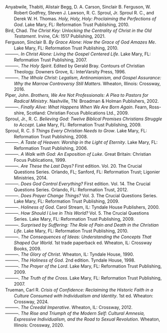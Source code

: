 <div class="csl-bib-body" style="line-height: 1.35; margin-left: 2em; text-indent:-2em;">
  <div class="csl-entry">Anyabwile, Thabiti, Alistair Begg, D. A. Carson, Sinclair B. Ferguson, W. Robert Godfrey, Steven J. Lawson, R. C. Sproul, Jr. Sproul R. C., and Derek W. H. Thomas. <i>Holy, Holy, Holy: Proclaiming the Perfections of God</i>. Lake Mary, FL: Reformation Trust Publishing, 2010.</div>
  <span class="Z3988" title="url_ver=Z39.88-2004&amp;ctx_ver=Z39.88-2004&amp;rfr_id=info%3Asid%2Fzotero.org%3A2&amp;rft_val_fmt=info%3Aofi%2Ffmt%3Akev%3Amtx%3Abook&amp;rft.genre=book&amp;rft.btitle=Holy%2C%20Holy%2C%20Holy%3A%20Proclaiming%20the%20Perfections%20of%20God&amp;rft.place=Lake%20Mary%2C%20FL&amp;rft.publisher=Reformation%20Trust%20Publishing&amp;rft.aufirst=Thabiti&amp;rft.aulast=Anyabwile&amp;rft.au=Thabiti%20Anyabwile&amp;rft.au=Alistair%20Begg&amp;rft.au=D.%20A.%20Carson&amp;rft.au=Sinclair%20B.%20Ferguson&amp;rft.au=W.%20Robert%20Godfrey&amp;rft.au=Steven%20J.%20Lawson&amp;rft.au=R.%20C.%20Sproul&amp;rft.au=Jr.%2C%20R.%20C.%20Sproul&amp;rft.au=Derek%20W.%20H.%20Thomas&amp;rft.date=2010"></span>
  <div class="csl-entry">Bird, Chad. <i>The Christ Key: Unlocking the Centrality of Christ in the Old Testament</i>. Irvine, CA: 1517 Publishing, 2021.</div>
  <span class="Z3988" title="url_ver=Z39.88-2004&amp;ctx_ver=Z39.88-2004&amp;rfr_id=info%3Asid%2Fzotero.org%3A2&amp;rft_id=urn%3Aisbn%3A978-1-962654-87-6&amp;rft_val_fmt=info%3Aofi%2Ffmt%3Akev%3Amtx%3Abook&amp;rft.genre=book&amp;rft.btitle=The%20Christ%20key%3A%20unlocking%20the%20centrality%20of%20Christ%20in%20the%20Old%20Testament&amp;rft.place=Irvine%2C%20CA&amp;rft.publisher=1517%20Publishing&amp;rft.aufirst=Chad&amp;rft.aulast=Bird&amp;rft.au=Chad%20Bird&amp;rft.date=2021&amp;rft.isbn=978-1-962654-87-6&amp;rft.language=eng"></span>
  <div class="csl-entry">Ferguson, Sinclair B. <i>By Grace Alone: How the Grace of God Amazes Me</i>. Lake Mary, FL: Reformation Trust Publishing, 2010.</div>
  <span class="Z3988" title="url_ver=Z39.88-2004&amp;ctx_ver=Z39.88-2004&amp;rfr_id=info%3Asid%2Fzotero.org%3A2&amp;rft_val_fmt=info%3Aofi%2Ffmt%3Akev%3Amtx%3Abook&amp;rft.genre=book&amp;rft.btitle=By%20Grace%20Alone%3A%20How%20the%20Grace%20of%20God%20Amazes%20Me&amp;rft.place=Lake%20Mary%2C%20FL&amp;rft.publisher=Reformation%20Trust%20Publishing&amp;rft.aufirst=Sinclair%20B.&amp;rft.aulast=Ferguson&amp;rft.au=Sinclair%20B.%20Ferguson&amp;rft.date=2010"></span>
  <div class="csl-entry">———. <i>In Christ Alone: Living the Gospel Centered Life</i>. Lake Mary, FL: Reformation Trust Publishing, 2007.</div>
  <span class="Z3988" title="url_ver=Z39.88-2004&amp;ctx_ver=Z39.88-2004&amp;rfr_id=info%3Asid%2Fzotero.org%3A2&amp;rft_val_fmt=info%3Aofi%2Ffmt%3Akev%3Amtx%3Abook&amp;rft.genre=book&amp;rft.btitle=In%20Christ%20alone%3A%20Living%20the%20Gospel%20Centered%20Life&amp;rft.place=Lake%20Mary%2C%20FL&amp;rft.publisher=Reformation%20Trust%20Publishing&amp;rft.aufirst=Sinclair%20B.&amp;rft.aulast=Ferguson&amp;rft.au=Sinclair%20B.%20Ferguson&amp;rft.date=2007"></span>
  <div class="csl-entry">———. <i>The Holy Spirit</i>. Edited by Gerald Bray. Contours of Christian Theology. Downers Grove, IL: InterVarsity Press, 1996.</div>
  <span class="Z3988" title="url_ver=Z39.88-2004&amp;ctx_ver=Z39.88-2004&amp;rfr_id=info%3Asid%2Fzotero.org%3A2&amp;rft_val_fmt=info%3Aofi%2Ffmt%3Akev%3Amtx%3Abook&amp;rft.genre=book&amp;rft.btitle=The%20Holy%20Spirit&amp;rft.place=Downers%20Grove%2C%20IL&amp;rft.publisher=InterVarsity%20Press&amp;rft.series=Contours%20of%20Christian%20Theology&amp;rft.aufirst=Sinclair%20B.&amp;rft.aulast=Ferguson&amp;rft.au=Sinclair%20B.%20Ferguson&amp;rft.au=Gerald%20Bray&amp;rft.date=1996"></span>
  <div class="csl-entry">———. <i>The Whole Christ: Legalism, Antinomianism, and Gospel Assurance: Why the Marrow Controversy Still Matters</i>. Wheaton, Illinois: Crossway, 2016.</div>
  <span class="Z3988" title="url_ver=Z39.88-2004&amp;ctx_ver=Z39.88-2004&amp;rfr_id=info%3Asid%2Fzotero.org%3A2&amp;rft_id=urn%3Aisbn%3A978-1-4335-4800-0&amp;rft_val_fmt=info%3Aofi%2Ffmt%3Akev%3Amtx%3Abook&amp;rft.genre=book&amp;rft.btitle=The%20whole%20Christ%3A%20legalism%2C%20antinomianism%2C%20and%20gospel%20assurance%3A%20why%20the%20Marrow%20controversy%20still%20matters&amp;rft.place=Wheaton%2C%20Illinois&amp;rft.publisher=Crossway&amp;rft.aufirst=Sinclair%20B.&amp;rft.aulast=Ferguson&amp;rft.au=Sinclair%20B.%20Ferguson&amp;rft.date=2016&amp;rft.tpages=256&amp;rft.isbn=978-1-4335-4800-0"></span>
  <div class="csl-entry">Piper, John. <i>Brothers, We Are Not Professionals: A Plea to Pastors for Radical Ministry</i>. Nashville, TN: Broadman &amp; Holman Publishers, 2002.</div>
  <span class="Z3988" title="url_ver=Z39.88-2004&amp;ctx_ver=Z39.88-2004&amp;rfr_id=info%3Asid%2Fzotero.org%3A2&amp;rft_val_fmt=info%3Aofi%2Ffmt%3Akev%3Amtx%3Abook&amp;rft.genre=book&amp;rft.btitle=Brothers%2C%20we%20are%20not%20professionals%3A%20a%20plea%20to%20pastors%20for%20radical%20ministry&amp;rft.place=Nashville%2C%20TN&amp;rft.publisher=Broadman%20%26%20Holman%20Publishers&amp;rft.aufirst=John&amp;rft.aulast=Piper&amp;rft.au=John%20Piper&amp;rft.date=2002"></span>
  <div class="csl-entry">———. <i>Finally Alive: What Happens When We Are Born Again</i>. Fearn, Ross-shire, Scotland: Christian Focus Publications Ltd., 2009.</div>
  <span class="Z3988" title="url_ver=Z39.88-2004&amp;ctx_ver=Z39.88-2004&amp;rfr_id=info%3Asid%2Fzotero.org%3A2&amp;rft_val_fmt=info%3Aofi%2Ffmt%3Akev%3Amtx%3Abook&amp;rft.genre=book&amp;rft.btitle=Finally%20Alive%3A%20What%20Happens%20When%20We%20Are%20Born%20Again&amp;rft.place=Fearn%2C%20Ross-shire%2C%20Scotland&amp;rft.publisher=Christian%20Focus%20Publications%20Ltd.&amp;rft.aufirst=John&amp;rft.aulast=Piper&amp;rft.au=John%20Piper&amp;rft.date=2009"></span>
  <div class="csl-entry">Sproul, Jr., R. C. <i>Believing God: Twelve Biblical Promises Christians Struggle to Accept</i>. Lake Mary, FL: Reformation Trust Publishing, 2009.</div>
  <span class="Z3988" title="url_ver=Z39.88-2004&amp;ctx_ver=Z39.88-2004&amp;rfr_id=info%3Asid%2Fzotero.org%3A2&amp;rft_val_fmt=info%3Aofi%2Ffmt%3Akev%3Amtx%3Abook&amp;rft.genre=book&amp;rft.btitle=Believing%20God%3A%20Twelve%20Biblical%20Promises%20Christians%20Struggle%20to%20Accept&amp;rft.place=Lake%20Mary%2C%20FL&amp;rft.publisher=Reformation%20Trust%20Publishing&amp;rft.aufirst=Jr.%2C%20R.%20C.&amp;rft.aulast=Sproul&amp;rft.au=Jr.%2C%20R.%20C.%20Sproul&amp;rft.date=2009"></span>
  <div class="csl-entry">Sproul, R. C. <i>5 Things Every Christian Needs to Grow</i>. Lake Mary, FL: Reformation Trust Publishing, 2008.</div>
  <span class="Z3988" title="url_ver=Z39.88-2004&amp;ctx_ver=Z39.88-2004&amp;rfr_id=info%3Asid%2Fzotero.org%3A2&amp;rft_val_fmt=info%3Aofi%2Ffmt%3Akev%3Amtx%3Abook&amp;rft.genre=book&amp;rft.btitle=5%20Things%20Every%20Christian%20Needs%20to%20Grow&amp;rft.place=Lake%20Mary%2C%20FL&amp;rft.publisher=Reformation%20Trust%20Publishing&amp;rft.aufirst=R.%20C.&amp;rft.aulast=Sproul&amp;rft.au=R.%20C.%20Sproul&amp;rft.date=2008"></span>
  <div class="csl-entry">———. <i>A Taste of Heaven: Worship in the Light of Eternity</i>. Lake Mary, FL: Reformation Trust Publishing, 2006.</div>
  <span class="Z3988" title="url_ver=Z39.88-2004&amp;ctx_ver=Z39.88-2004&amp;rfr_id=info%3Asid%2Fzotero.org%3A2&amp;rft_val_fmt=info%3Aofi%2Ffmt%3Akev%3Amtx%3Abook&amp;rft.genre=book&amp;rft.btitle=A%20Taste%20of%20Heaven%3A%20Worship%20in%20the%20Light%20of%20Eternity&amp;rft.place=Lake%20Mary%2C%20FL&amp;rft.publisher=Reformation%20Trust%20Publishing&amp;rft.aufirst=R.%20C.&amp;rft.aulast=Sproul&amp;rft.au=R.%20C.%20Sproul&amp;rft.date=2006"></span>
  <div class="csl-entry">———. <i>A Walk with God: An Exposition of Luke</i>. Great Britain: Christian Focus Publications, 1999.</div>
  <span class="Z3988" title="url_ver=Z39.88-2004&amp;ctx_ver=Z39.88-2004&amp;rfr_id=info%3Asid%2Fzotero.org%3A2&amp;rft_val_fmt=info%3Aofi%2Ffmt%3Akev%3Amtx%3Abook&amp;rft.genre=book&amp;rft.btitle=A%20Walk%20with%20God%3A%20An%20Exposition%20of%20Luke&amp;rft.place=Great%20Britain&amp;rft.publisher=Christian%20Focus%20Publications&amp;rft.aufirst=R.%20C.&amp;rft.aulast=Sproul&amp;rft.au=R.%20C.%20Sproul&amp;rft.date=1999"></span>
  <div class="csl-entry">———. <i>Are These the Last Days?</i> First edition. Vol. 20. The Crucial Questions Series. Orlando, FL; Sanford, FL: Reformation Trust; Ligonier Ministries, 2014.</div>
  <span class="Z3988" title="url_ver=Z39.88-2004&amp;ctx_ver=Z39.88-2004&amp;rfr_id=info%3Asid%2Fzotero.org%3A2&amp;rft_val_fmt=info%3Aofi%2Ffmt%3Akev%3Amtx%3Abook&amp;rft.genre=book&amp;rft.btitle=Are%20These%20the%20Last%20Days%3F&amp;rft.place=Orlando%2C%20FL%3B%20Sanford%2C%20FL&amp;rft.publisher=Reformation%20Trust%3B%20Ligonier%20Ministries&amp;rft.edition=First%20edition&amp;rft.series=The%20Crucial%20Questions%20Series&amp;rft.aufirst=R.%20C.&amp;rft.aulast=Sproul&amp;rft.au=R.%20C.%20Sproul&amp;rft.date=2014"></span>
  <div class="csl-entry">———. <i>Does God Control Everything?</i> First edition. Vol. 14. The Crucial Questions Series. Orlando, FL: Reformation Trust, 2012.</div>
  <span class="Z3988" title="url_ver=Z39.88-2004&amp;ctx_ver=Z39.88-2004&amp;rfr_id=info%3Asid%2Fzotero.org%3A2&amp;rft_val_fmt=info%3Aofi%2Ffmt%3Akev%3Amtx%3Abook&amp;rft.genre=book&amp;rft.btitle=Does%20God%20Control%20Everything%3F&amp;rft.place=Orlando%2C%20FL&amp;rft.publisher=Reformation%20Trust&amp;rft.edition=First%20edition&amp;rft.series=The%20Crucial%20Questions%20Series&amp;rft.aufirst=R.%20C.&amp;rft.aulast=Sproul&amp;rft.au=R.%20C.%20Sproul&amp;rft.date=2012"></span>
  <div class="csl-entry">———. <i>Does Prayer Change Things?</i> Vol. 3. The Crucial Questions Series. Lake Mary, FL: Reformation Trust Publishing, 2009.</div>
  <span class="Z3988" title="url_ver=Z39.88-2004&amp;ctx_ver=Z39.88-2004&amp;rfr_id=info%3Asid%2Fzotero.org%3A2&amp;rft_val_fmt=info%3Aofi%2Ffmt%3Akev%3Amtx%3Abook&amp;rft.genre=book&amp;rft.btitle=Does%20Prayer%20Change%20Things%3F&amp;rft.place=Lake%20Mary%2C%20FL&amp;rft.publisher=Reformation%20Trust%20Publishing&amp;rft.series=The%20Crucial%20Questions%20Series&amp;rft.aufirst=R.%20C.&amp;rft.aulast=Sproul&amp;rft.au=R.%20C.%20Sproul&amp;rft.date=2009"></span>
  <div class="csl-entry">———. <i>Holiness of God</i>. Carol Stream, IL: Tyndale House Publishers, 2000.</div>
  <span class="Z3988" title="url_ver=Z39.88-2004&amp;ctx_ver=Z39.88-2004&amp;rfr_id=info%3Asid%2Fzotero.org%3A2&amp;rft_id=urn%3Aisbn%3A978-0-8423-3965-0%20978-1-4143-2805-8&amp;rft_val_fmt=info%3Aofi%2Ffmt%3Akev%3Amtx%3Abook&amp;rft.genre=book&amp;rft.btitle=Holiness%20of%20God&amp;rft.place=Carol%20Stream%2C%20IL&amp;rft.publisher=Tyndale%20House%20Publishers&amp;rft.aufirst=R.%20C.&amp;rft.aulast=Sproul&amp;rft.au=R.%20C.%20Sproul&amp;rft.date=2000&amp;rft.tpages=1&amp;rft.isbn=978-0-8423-3965-0%20978-1-4143-2805-8&amp;rft.language=eng"></span>
  <div class="csl-entry">———. <i>How Should I Live in This World?</i> Vol. 5. The Crucial Questions Series. Lake Mary, FL: Reformation Trust Publishing, 2009.</div>
  <span class="Z3988" title="url_ver=Z39.88-2004&amp;ctx_ver=Z39.88-2004&amp;rfr_id=info%3Asid%2Fzotero.org%3A2&amp;rft_val_fmt=info%3Aofi%2Ffmt%3Akev%3Amtx%3Abook&amp;rft.genre=book&amp;rft.btitle=How%20Should%20I%20Live%20in%20this%20World%3F&amp;rft.place=Lake%20Mary%2C%20FL&amp;rft.publisher=Reformation%20Trust%20Publishing&amp;rft.series=The%20Crucial%20Questions%20Series&amp;rft.aufirst=R.%20C.&amp;rft.aulast=Sproul&amp;rft.au=R.%20C.%20Sproul&amp;rft.date=2009"></span>
  <div class="csl-entry">———. <i>Surprised by Suffering: The Role of Pain and Death in the Christian Life</i>. Lake Mary, FL: Reformation Trust Publishing, 2010.</div>
  <span class="Z3988" title="url_ver=Z39.88-2004&amp;ctx_ver=Z39.88-2004&amp;rfr_id=info%3Asid%2Fzotero.org%3A2&amp;rft_val_fmt=info%3Aofi%2Ffmt%3Akev%3Amtx%3Abook&amp;rft.genre=book&amp;rft.btitle=Surprised%20by%20Suffering%3A%20The%20Role%20of%20Pain%20and%20Death%20in%20the%20Christian%20Life&amp;rft.place=Lake%20Mary%2C%20FL&amp;rft.publisher=Reformation%20Trust%20Publishing&amp;rft.aufirst=R.%20C.&amp;rft.aulast=Sproul&amp;rft.au=R.%20C.%20Sproul&amp;rft.date=2010"></span>
  <div class="csl-entry">———. <i>The Consequences of Ideas: Understanding the Concepts That Shaped Our World</i>. 1st trade paperback ed. Wheaton, IL: Crossway Books, 2009.</div>
  <span class="Z3988" title="url_ver=Z39.88-2004&amp;ctx_ver=Z39.88-2004&amp;rfr_id=info%3Asid%2Fzotero.org%3A2&amp;rft_id=urn%3Aisbn%3A978-1-4335-0314-6%20978-1-4335-1161-5%20978-1-4335-1162-2&amp;rft_val_fmt=info%3Aofi%2Ffmt%3Akev%3Amtx%3Abook&amp;rft.genre=book&amp;rft.btitle=The%20consequences%20of%20ideas%3A%20understanding%20the%20concepts%20that%20shaped%20our%20world&amp;rft.place=Wheaton%2C%20IL&amp;rft.publisher=Crossway%20Books&amp;rft.edition=1st%20trade%20paperback%20ed&amp;rft.aufirst=R.%20C.&amp;rft.aulast=Sproul&amp;rft.au=R.%20C.%20Sproul&amp;rft.date=2009&amp;rft.tpages=224&amp;rft.isbn=978-1-4335-0314-6%20978-1-4335-1161-5%20978-1-4335-1162-2"></span>
  <div class="csl-entry">———. <i>The Glory of Christ</i>. Wheaton, IL: Tyndale House, 1990.</div>
  <span class="Z3988" title="url_ver=Z39.88-2004&amp;ctx_ver=Z39.88-2004&amp;rfr_id=info%3Asid%2Fzotero.org%3A2&amp;rft_val_fmt=info%3Aofi%2Ffmt%3Akev%3Amtx%3Abook&amp;rft.genre=book&amp;rft.btitle=The%20glory%20of%20Christ&amp;rft.place=Wheaton%2C%20IL&amp;rft.publisher=Tyndale%20House&amp;rft.aufirst=R.%20C.&amp;rft.aulast=Sproul&amp;rft.au=R.%20C.%20Sproul&amp;rft.date=1990"></span>
  <div class="csl-entry">———. <i>The Holiness of God</i>. 2nd edition. Tyndale House, 1998.</div>
  <span class="Z3988" title="url_ver=Z39.88-2004&amp;ctx_ver=Z39.88-2004&amp;rfr_id=info%3Asid%2Fzotero.org%3A2&amp;rft_id=urn%3Aisbn%3A978-1-4143-3790-6&amp;rft_val_fmt=info%3Aofi%2Ffmt%3Akev%3Amtx%3Abook&amp;rft.genre=book&amp;rft.btitle=The%20Holiness%20of%20God&amp;rft.publisher=Tyndale%20House&amp;rft.edition=2nd%20edition&amp;rft.aufirst=R.%20C.&amp;rft.aulast=Sproul&amp;rft.au=R.%20C.%20Sproul&amp;rft.date=1998-01-01&amp;rft.isbn=978-1-4143-3790-6&amp;rft.language=English"></span>
  <div class="csl-entry">———. <i>The Prayer of the Lord</i>. Lake Mary, FL: Reformation Trust Publishing, 2009.</div>
  <span class="Z3988" title="url_ver=Z39.88-2004&amp;ctx_ver=Z39.88-2004&amp;rfr_id=info%3Asid%2Fzotero.org%3A2&amp;rft_val_fmt=info%3Aofi%2Ffmt%3Akev%3Amtx%3Abook&amp;rft.genre=book&amp;rft.btitle=The%20Prayer%20of%20the%20Lord&amp;rft.place=Lake%20Mary%2C%20FL&amp;rft.publisher=Reformation%20Trust%20Publishing&amp;rft.aufirst=R.%20C.&amp;rft.aulast=Sproul&amp;rft.au=R.%20C.%20Sproul&amp;rft.date=2009"></span>
  <div class="csl-entry">———. <i>The Truth of the Cross</i>. Lake Mary, FL: Reformation Trust Publishing, 2007.</div>
  <span class="Z3988" title="url_ver=Z39.88-2004&amp;ctx_ver=Z39.88-2004&amp;rfr_id=info%3Asid%2Fzotero.org%3A2&amp;rft_val_fmt=info%3Aofi%2Ffmt%3Akev%3Amtx%3Abook&amp;rft.genre=book&amp;rft.btitle=The%20Truth%20of%20the%20Cross&amp;rft.place=Lake%20Mary%2C%20FL&amp;rft.publisher=Reformation%20Trust%20Publishing&amp;rft.aufirst=R.%20C.&amp;rft.aulast=Sproul&amp;rft.au=R.%20C.%20Sproul&amp;rft.date=2007"></span>
  <div class="csl-entry">Trueman, Carl R. <i>Crisis of Confidence: Reclaiming the Historic Faith in a Culture Consumed with Individualism and Identity</i>. 1st ed. Wheaton: Crossway, 2024.</div>
  <span class="Z3988" title="url_ver=Z39.88-2004&amp;ctx_ver=Z39.88-2004&amp;rfr_id=info%3Asid%2Fzotero.org%3A2&amp;rft_id=urn%3Aisbn%3A978-1-4335-9001-6%20978-1-4335-9004-7&amp;rft_val_fmt=info%3Aofi%2Ffmt%3Akev%3Amtx%3Abook&amp;rft.genre=book&amp;rft.btitle=Crisis%20of%20Confidence%3A%20Reclaiming%20the%20Historic%20Faith%20in%20a%20Culture%20Consumed%20with%20Individualism%20and%20Identity&amp;rft.place=Wheaton&amp;rft.publisher=Crossway&amp;rft.edition=1st%20ed&amp;rft.aufirst=Carl%20R.&amp;rft.aulast=Trueman&amp;rft.au=Carl%20R.%20Trueman&amp;rft.date=2024&amp;rft.tpages=1&amp;rft.isbn=978-1-4335-9001-6%20978-1-4335-9004-7&amp;rft.language=eng"></span>
  <div class="csl-entry">———. <i>The Creedal Imperative</i>. Wheaton, IL: Crossway, 2012.</div>
  <span class="Z3988" title="url_ver=Z39.88-2004&amp;ctx_ver=Z39.88-2004&amp;rfr_id=info%3Asid%2Fzotero.org%3A2&amp;rft_id=urn%3Aisbn%3A978-1-4335-2190-4&amp;rft_val_fmt=info%3Aofi%2Ffmt%3Akev%3Amtx%3Abook&amp;rft.genre=book&amp;rft.btitle=The%20Creedal%20Imperative&amp;rft.place=Wheaton%2C%20IL&amp;rft.publisher=Crossway&amp;rft.aufirst=Carl%20R.&amp;rft.aulast=Trueman&amp;rft.au=Carl%20R.%20Trueman&amp;rft.date=2012&amp;rft.tpages=299&amp;rft.isbn=978-1-4335-2190-4&amp;rft.language=eng"></span>
  <div class="csl-entry">———. <i>The Rise and Triumph of the Modern Self: Cultural Amnesia, Expressive Individualism, and the Road to Sexual Revolution</i>. Wheaton, Illinois: Crossway, 2020.</div>
  <span class="Z3988" title="url_ver=Z39.88-2004&amp;ctx_ver=Z39.88-2004&amp;rfr_id=info%3Asid%2Fzotero.org%3A2&amp;rft_id=urn%3Aisbn%3A978-1-4335-5633-3&amp;rft_val_fmt=info%3Aofi%2Ffmt%3Akev%3Amtx%3Abook&amp;rft.genre=book&amp;rft.btitle=The%20rise%20and%20triumph%20of%20the%20modern%20self%3A%20cultural%20amnesia%2C%20expressive%20individualism%2C%20and%20the%20road%20to%20sexual%20revolution&amp;rft.place=Wheaton%2C%20Illinois&amp;rft.publisher=Crossway&amp;rft.aufirst=Carl%20R.&amp;rft.aulast=Trueman&amp;rft.au=Carl%20R.%20Trueman&amp;rft.date=2020&amp;rft.tpages=425&amp;rft.isbn=978-1-4335-5633-3"></span>
</div>
